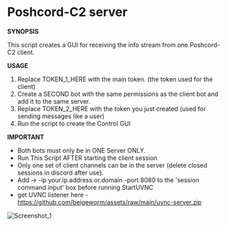 # Poshcord-C2 server

**SYNOPSIS**

This script creates a GUI for receiving the info stream from one Poshcord-C2 client.

**USAGE**
1. Replace TOKEN_1_HERE with the main token. (the token used for the client)
2. Create a SECOND bot with the same permissions as the client bot and add it to the same server.
3. Replace TOKEN_2_HERE with the token you just created (used for sending messages like a user)
4. Run the script to create the Control GUI

**IMPORTANT**
- Both bots must only be in ONE Server ONLY.
- Run This Script AFTER starting the client session
- Only one set of client channels can be in the server (delete closed sessions in discord after use).
- Add ->   -ip your.ip.address.or.domain -port 8080 to the 'session command input' box before running StartUVNC
- get UVNC listener here - https://github.com/beigeworm/assets/raw/main/uvnc-server.zip
  
![Screenshot_1](https://github.com/user-attachments/assets/1725becb-c357-486b-8c07-4580e6fa4ad2)
